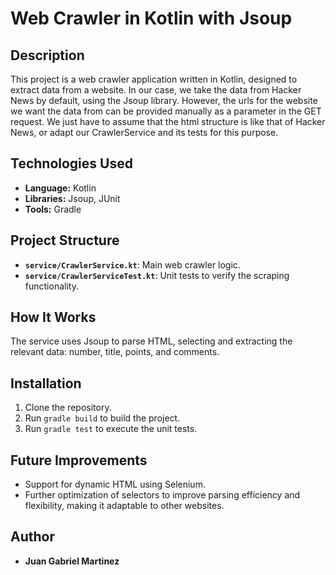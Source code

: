 # Web Crawler in Kotlin with Jsoup

## Description
This project is a web crawler application written in Kotlin, designed to extract data from a website.
In our case, we take the data from Hacker News by default, using the Jsoup library. However, the urls for the website
we want the data from can be provided manually as a parameter in the GET request. We just have to assume that the html
structure is like that of Hacker News, or adapt our CrawlerService and its tests for this purpose.

## Technologies Used
- **Language:** Kotlin
- **Libraries:** Jsoup, JUnit
- **Tools:** Gradle

## Project Structure
- **`service/CrawlerService.kt`**: Main web crawler logic.
- **`service/CrawlerServiceTest.kt`**: Unit tests to verify the scraping functionality.

## How It Works
The service uses Jsoup to parse HTML, selecting and extracting the relevant data: number, title, points, and comments.

## Installation
1. Clone the repository.
2. Run `gradle build` to build the project.
3. Run `gradle test` to execute the unit tests.

## Future Improvements
- Support for dynamic HTML using Selenium.
- Further optimization of selectors to improve parsing efficiency and flexibility, making it adaptable to other
websites.

## Author
- **Juan Gabriel Martinez**